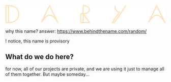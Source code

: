 ![darya](./assets/Darya.png)

why this name? answer: https://www.behindthename.com/random/

! notice, this name is provisory

## What do we do here?

for now, all of our projects are private, and we are using it just to manage all of them together. But maybe someday...
